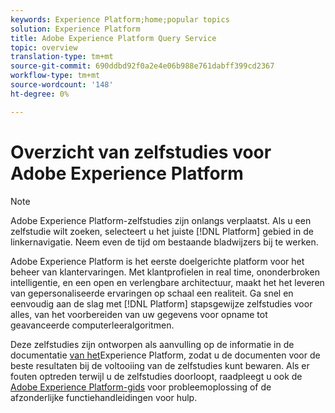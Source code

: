 ```yaml
---
keywords: Experience Platform;home;popular topics
solution: Experience Platform
title: Adobe Experience Platform Query Service
topic: overview
translation-type: tm+mt
source-git-commit: 690ddbd92f0a2e4e06b988e761dabff399cd2367
workflow-type: tm+mt
source-wordcount: '148'
ht-degree: 0%

---
```



# Overzicht van zelfstudies voor Adobe Experience Platform

>[!NOTE]
>
>Adobe Experience Platform-zelfstudies zijn onlangs verplaatst. Als u een zelfstudie wilt zoeken, selecteert u het juiste [!DNL Platform] gebied in de linkernavigatie. Neem even de tijd om bestaande bladwijzers bij te werken.

Adobe Experience Platform is het eerste doelgerichte platform voor het beheer van klantervaringen. Met klantprofielen in real time, ononderbroken intelligentie, en een open en verlengbare architectuur, maakt het het leveren van gepersonaliseerde ervaringen op schaal een realiteit. Ga snel en eenvoudig aan de slag met [!DNL Platform] stapsgewijze zelfstudies voor alles, van het voorbereiden van uw gegevens voor opname tot geavanceerde computerleeralgoritmen.

Deze zelfstudies zijn ontworpen als aanvulling op de informatie in de documentatie [van het](../landing/documentation/overview.md)Experience Platform, zodat u de documenten voor de beste resultaten bij de voltooiing van de zelfstudies kunt bewaren. Als er fouten optreden terwijl u de zelfstudies doorloopt, raadpleegt u ook de [Adobe Experience Platform-gids](../landing/troubleshooting.md) voor probleemoplossing of de afzonderlijke functiehandleidingen voor hulp.